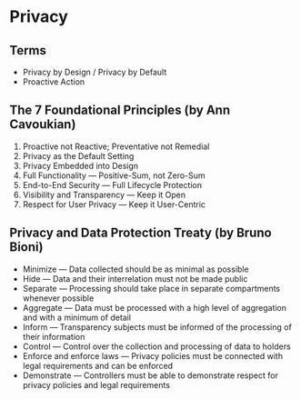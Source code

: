 # Privacy

<!--
https://www.youtube.com/watch?v=U17hPQoVCpU

https://dataprivacy.com.br/cursos/curso-privacy-by-design/

https://brunobioni.com.br/

Confidence
-->

## Terms

- Privacy by Design / Privacy by Default
- Proactive Action

## The 7 Foundational Principles (by Ann Cavoukian)

1. Proactive not Reactive; Preventative not Remedial
2. Privacy as the Default Setting
3. Privacy Embedded into Design
4. Full Functionality — Positive-Sum, not Zero-Sum
5. End-to-End Security — Full Lifecycle Protection
6. Visibility and Transparency — Keep it Open
7. Respect for User Privacy — Keep it User-Centric

## Privacy and Data Protection Treaty (by Bruno Bioni)

- Minimize — Data collected should be as minimal as possible
- Hide — Data and their interrelation must not be made public
- Separate — Processing should take place in separate compartments whenever possible
- Aggregate — Data must be processed with a high level of aggregation and with a minimum of detail
- Inform — Transparency subjects must be informed of the processing of their information
- Control — Control over the collection and processing of data to holders
- Enforce and enforce laws — Privacy policies must be connected with legal requirements and can be enforced
- Demonstrate — Controllers must be able to demonstrate respect for privacy policies and legal requirements
